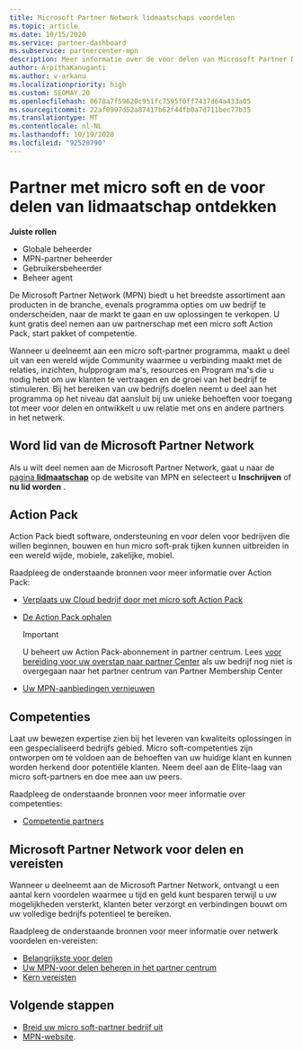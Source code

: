 ```yaml
---
title: Microsoft Partner Network lidmaatschaps voordelen
ms.topic: article
ms.date: 10/15/2020
ms.service: partner-dashboard
ms.subservice: partnercenter-mpn
description: Meer informatie over de voor delen van Microsoft Partner Network (MPN), inclusief de micro soft-Action Pack, competenties en programma opties om naar de markt te gaan en uw oplossingen te verkopen.
author: ArpithaKanuganti
ms.author: v-arkanu
ms.localizationpriority: high
ms.custom: SEOMAY.20
ms.openlocfilehash: 0678a7f59620c951fc7595f0ff7437d64a433a05
ms.sourcegitcommit: 22af0997d52a87417b62f44fb0a7d711bec77b35
ms.translationtype: MT
ms.contentlocale: nl-NL
ms.lasthandoff: 10/19/2020
ms.locfileid: "92528790"
---
```

# <a name="partner-with-microsoft-and-discover-membership-benefits"></a>Partner met micro soft en de voor delen van lidmaatschap ontdekken

**Juiste rollen**

- Globale beheerder
- MPN-partner beheerder
- Gebruikersbeheerder
- Beheer agent

De Microsoft Partner Network (MPN) biedt u het breedste assortiment aan producten in de branche, evenals programma opties om uw bedrijf te onderscheiden, naar de markt te gaan en uw oplossingen te verkopen. U kunt gratis deel nemen aan uw partnerschap met een micro soft Action Pack, start pakket of competentie.

Wanneer u deelneemt aan een micro soft-partner programma, maakt u deel uit van een wereld wijde Community waarmee u verbinding maakt met de relaties, inzichten, hulpprogram ma's, resources en Program ma's die u nodig hebt om uw klanten te vertraagen en de groei van het bedrijf te stimuleren. Bij het bereiken van uw bedrijfs doelen neemt u deel aan het programma op het niveau dat aansluit bij uw unieke behoeften voor toegang tot meer voor delen en ontwikkelt u uw relatie met ons en andere partners in het netwerk. 

## <a name="join-the-microsoft-partner-network"></a>Word lid van de Microsoft Partner Network

Als u wilt deel nemen aan de Microsoft Partner Network, gaat u naar de [pagina **lidmaatschap**](https://partner.microsoft.com/membership) op de website van MPN en selecteert u **Inschrijven** of **nu lid worden** .

## <a name="action-pack"></a>Action Pack

Action Pack biedt software, ondersteuning en voor delen voor bedrijven die willen beginnen, bouwen en hun micro soft-prak tijken kunnen uitbreiden in een wereld wijde, mobiele, zakelijke, mobiel.

Raadpleeg de onderstaande bronnen voor meer informatie over Action Pack:

- [Verplaats uw Cloud bedrijf door met micro soft Action Pack](https://partner.microsoft.com/membership/action-pack)

- [De Action Pack ophalen](mpn-get-action-pack.md)
  
    >[!IMPORTANT]
    >U beheert uw Action Pack-abonnement in partner centrum. Lees [voor bereiding voor uw overstap naar partner Center](prepare-pmc-pc-migration.md) als uw bedrijf nog niet is overgegaan naar het partner centrum van Partner Membership Center  

- [Uw MPN-aanbiedingen vernieuwen](renew-mpn-offers.md)

## <a name="competencies"></a>Competenties

Laat uw bewezen expertise zien bij het leveren van kwaliteits oplossingen in een gespecialiseerd bedrijfs gebied. Micro soft-competenties zijn ontworpen om te voldoen aan de behoeften van uw huidige klant en kunnen worden herkend door potentiële klanten. Neem deel aan de Elite-laag van micro soft-partners en doe mee aan uw peers.

Raadpleeg de onderstaande bronnen voor meer informatie over competenties:

- [Competentie partners](https://partner.microsoft.com/membership/competencies)

## <a name="microsoft-partner-network-benefits-and-requirements"></a>Microsoft Partner Network voor delen en vereisten

Wanneer u deelneemt aan de Microsoft Partner Network, ontvangt u een aantal kern voordelen waarmee u tijd en geld kunt besparen terwijl u uw mogelijkheden versterkt, klanten beter verzorgt en verbindingen bouwt om uw volledige bedrijfs potentieel te bereiken. 

Raadpleeg de onderstaande bronnen voor meer informatie over netwerk voordelen en-vereisten:

- [Belangrijkste voor delen](https://partner.microsoft.com/membership/core-benefits#simple-tab-content-1)
- [Uw MPN-voor delen beheren in het partner centrum](manage-your-partner-network-benefits.md)
- [Kern vereisten](https://partner.microsoft.com/membership/core-benefits#simple-tab-content-2)

## <a name="next-steps"></a>Volgende stappen

- [Breid uw micro soft-partner bedrijf uit](grow-your-business.md)
- [MPN-website](https://partner.microsoft.com/commercial).
